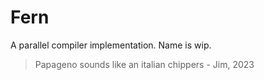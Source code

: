 # Fern

A parallel compiler implementation. Name is wip.

> Papageno sounds like an italian chippers - Jim, 2023
